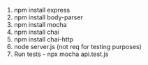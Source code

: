 1. npm install express
2. npm install body-parser
3. npm install mocha
4. npm install chai
5. npm install chai-http
6. node server.js (not req for testing purposes)
7. Run tests - npx mocha api.test.js